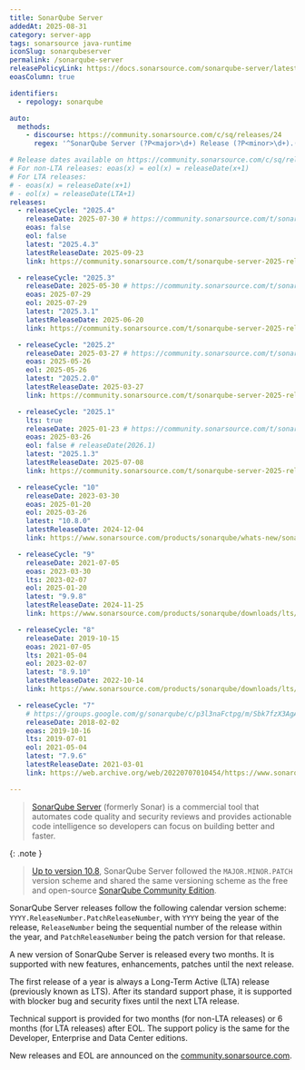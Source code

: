 ```yaml
---
title: SonarQube Server
addedAt: 2025-08-31
category: server-app
tags: sonarsource java-runtime
iconSlug: sonarqubeserver
permalink: /sonarqube-server
releasePolicyLink: https://docs.sonarsource.com/sonarqube-server/latest/server-upgrade-and-maintenance/upgrade/release-cycle-model/
eoasColumn: true

identifiers:
  - repology: sonarqube

auto:
  methods:
    - discourse: https://community.sonarsource.com/c/sq/releases/24
      regex: '^SonarQube Server (?P<major>\d+) Release (?P<minor>\d+).(?P<patch>\d+)$'

# Release dates available on https://community.sonarsource.com/c/sq/releases/24.
# For non-LTA releases: eoas(x) = eol(x) = releaseDate(x+1)
# For LTA releases:
# - eoas(x) = releaseDate(x+1)
# - eol(x) = releaseDate(LTA+1)
releases:
  - releaseCycle: "2025.4"
    releaseDate: 2025-07-30 # https://community.sonarsource.com/t/sonarqube-server-2025-4-error/145463
    eoas: false
    eol: false
    latest: "2025.4.3"
    latestReleaseDate: 2025-09-23
    link: https://community.sonarsource.com/t/sonarqube-server-2025-release-4-2/146252

  - releaseCycle: "2025.3"
    releaseDate: 2025-05-30 # https://community.sonarsource.com/t/sonarqube-server-2025-release-3/142053
    eoas: 2025-07-29
    eol: 2025-07-29
    latest: "2025.3.1"
    latestReleaseDate: 2025-06-20
    link: https://community.sonarsource.com/t/sonarqube-server-2025-release-3-1/143131

  - releaseCycle: "2025.2"
    releaseDate: 2025-03-27 # https://community.sonarsource.com/t/sonarqube-server-2025-release-2-released/137906
    eoas: 2025-05-26
    eol: 2025-05-26
    latest: "2025.2.0"
    latestReleaseDate: 2025-03-27
    link: https://community.sonarsource.com/t/sonarqube-server-2025-release-2-released/137906

  - releaseCycle: "2025.1"
    lts: true
    releaseDate: 2025-01-23 # https://community.sonarsource.com/t/sonarqube-server-2025-release-1-lta-released/133961
    eoas: 2025-03-26
    eol: false # releaseDate(2026.1)
    latest: "2025.1.3"
    latestReleaseDate: 2025-07-08
    link: https://community.sonarsource.com/t/sonarqube-server-2025-release-1-3-lta/144010

  - releaseCycle: "10"
    releaseDate: 2023-03-30
    eoas: 2025-01-20
    eol: 2025-03-26
    latest: "10.8.0"
    latestReleaseDate: 2024-12-04
    link: https://www.sonarsource.com/products/sonarqube/whats-new/sonarqube-server-10-8/

  - releaseCycle: "9"
    releaseDate: 2021-07-05
    eoas: 2023-03-30
    lts: 2023-02-07
    eol: 2025-01-20
    latest: "9.9.8"
    latestReleaseDate: 2024-11-25
    link: https://www.sonarsource.com/products/sonarqube/downloads/lts/9-9-lts/

  - releaseCycle: "8"
    releaseDate: 2019-10-15
    eoas: 2021-07-05
    lts: 2021-05-04
    eol: 2023-02-07
    latest: "8.9.10"
    latestReleaseDate: 2022-10-14
    link: https://www.sonarsource.com/products/sonarqube/downloads/lts/8-9-lts/

  - releaseCycle: "7"
    # https://groups.google.com/g/sonarqube/c/p3l3naFctpg/m/Sbk7fzX3AgAJ
    releaseDate: 2018-02-02
    eoas: 2019-10-16
    lts: 2019-07-01
    eol: 2021-05-04
    latest: "7.9.6"
    latestReleaseDate: 2021-03-01
    link: https://web.archive.org/web/20220707010454/https://www.sonarqube.org/sonarqube-7-9-lts/

---
```


> [SonarQube Server](https://www.sonarsource.com/products/sonarqube/) (formerly Sonar) is a commercial tool that automates code quality and security reviews
> and provides actionable code intelligence so developers can focus on building better and faster.

{: .note }

> [Up to version 10.8](https://community.sonarsource.com/t/updates-to-sonarqube-server-release-cadence-and-versioning-scheme/133881),
> SonarQube Server followed the `MAJOR.MINOR.PATCH` version scheme and shared the same versioning scheme as the free and open-source
> [SonarQube Community Edition](/sonarqube-community).

SonarQube Server releases follow the following calendar version scheme: `YYYY.ReleaseNumber.PatchReleaseNumber`,
with `YYYY` being the year of the release, `ReleaseNumber` being the sequential number of the release within the year,
and `PatchReleaseNumber` being the patch version for that release.

A new version of SonarQube Server is released every two months.
It is supported with new features, enhancements, patches until the next release.

The first release of a year is always a Long-Term Active (LTA) release (previously known as LTS).
After its standard support phase, it is supported with blocker bug and security fixes until the next LTA release.

Technical support is provided for two months (for non-LTA releases) or 6 months (for LTA releases) after EOL.
The support policy is the same for the Developer, Enterprise and Data Center editions.

New releases and EOL are announced on the [community.sonarsource.com](https://community.sonarsource.com/c/sq/releases/24).
